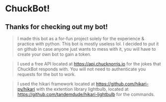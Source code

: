 # ChuckBot!

## Thanks for checking out my bot!

> I made this bot as a for-fun project solely for the experience & practice with python. This bot is mostly useless lol. I decided to put it on github in case anyone just wants to mess with it, you will have to create your own bot to gain a token.

> I used a free API located at https://api.chucknorris.io for the jokes that ChuckBot responds with. You will not need to authenticate you requests for the bot to work.

> I used the hikari framework located at https://github.com/hikari-py/hikari with the extention library lightbulb, located at https://github.com/tandemdude/hikari-lightbulb for the commands.
